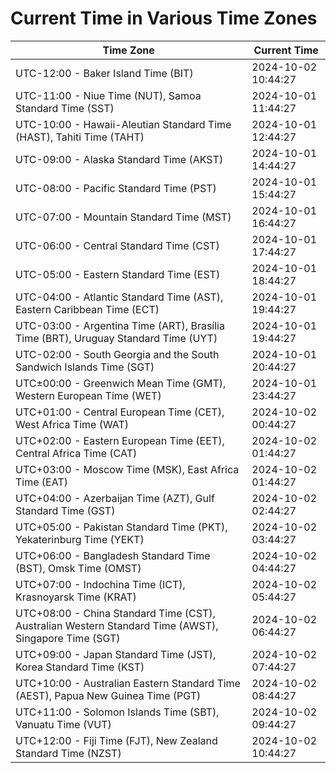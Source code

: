 # Current Time in Various Time Zones

| Time Zone | Current Time |
|-----------|--------------|
| UTC-12:00 - Baker Island Time (BIT) | 2024-10-02 10:44:27 |
| UTC-11:00 - Niue Time (NUT), Samoa Standard Time (SST) | 2024-10-01 11:44:27 |
| UTC-10:00 - Hawaii-Aleutian Standard Time (HAST), Tahiti Time (TAHT) | 2024-10-01 12:44:27 |
| UTC-09:00 - Alaska Standard Time (AKST) | 2024-10-01 14:44:27 |
| UTC-08:00 - Pacific Standard Time (PST) | 2024-10-01 15:44:27 |
| UTC-07:00 - Mountain Standard Time (MST) | 2024-10-01 16:44:27 |
| UTC-06:00 - Central Standard Time (CST) | 2024-10-01 17:44:27 |
| UTC-05:00 - Eastern Standard Time (EST) | 2024-10-01 18:44:27 |
| UTC-04:00 - Atlantic Standard Time (AST), Eastern Caribbean Time (ECT) | 2024-10-01 19:44:27 |
| UTC-03:00 - Argentina Time (ART), Brasília Time (BRT), Uruguay Standard Time (UYT) | 2024-10-01 19:44:27 |
| UTC-02:00 - South Georgia and the South Sandwich Islands Time (SGT) | 2024-10-01 20:44:27 |
| UTC±00:00 - Greenwich Mean Time (GMT), Western European Time (WET) | 2024-10-01 23:44:27 |
| UTC+01:00 - Central European Time (CET), West Africa Time (WAT) | 2024-10-02 00:44:27 |
| UTC+02:00 - Eastern European Time (EET), Central Africa Time (CAT) | 2024-10-02 01:44:27 |
| UTC+03:00 - Moscow Time (MSK), East Africa Time (EAT) | 2024-10-02 01:44:27 |
| UTC+04:00 - Azerbaijan Time (AZT), Gulf Standard Time (GST) | 2024-10-02 02:44:27 |
| UTC+05:00 - Pakistan Standard Time (PKT), Yekaterinburg Time (YEKT) | 2024-10-02 03:44:27 |
| UTC+06:00 - Bangladesh Standard Time (BST), Omsk Time (OMST) | 2024-10-02 04:44:27 |
| UTC+07:00 - Indochina Time (ICT), Krasnoyarsk Time (KRAT) | 2024-10-02 05:44:27 |
| UTC+08:00 - China Standard Time (CST), Australian Western Standard Time (AWST), Singapore Time (SGT) | 2024-10-02 06:44:27 |
| UTC+09:00 - Japan Standard Time (JST), Korea Standard Time (KST) | 2024-10-02 07:44:27 |
| UTC+10:00 - Australian Eastern Standard Time (AEST), Papua New Guinea Time (PGT) | 2024-10-02 08:44:27 |
| UTC+11:00 - Solomon Islands Time (SBT), Vanuatu Time (VUT) | 2024-10-02 09:44:27 |
| UTC+12:00 - Fiji Time (FJT), New Zealand Standard Time (NZST) | 2024-10-02 10:44:27 |
